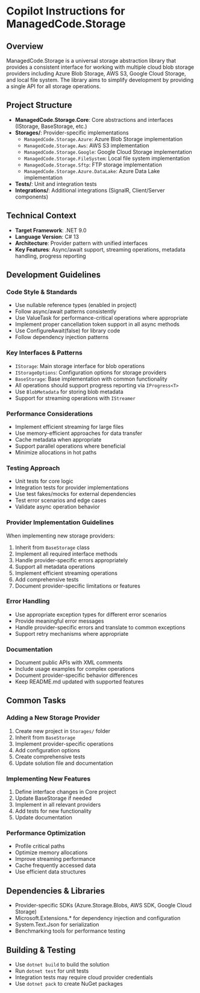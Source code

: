 # Copilot Instructions for ManagedCode.Storage

## Overview

ManagedCode.Storage is a universal storage abstraction library that provides a consistent interface for working with multiple cloud blob storage providers including Azure Blob Storage, AWS S3, Google Cloud Storage, and local file system. The library aims to simplify development by providing a single API for all storage operations.

## Project Structure

- **ManagedCode.Storage.Core**: Core abstractions and interfaces (IStorage, BaseStorage, etc.)
- **Storages/**: Provider-specific implementations
  - `ManagedCode.Storage.Azure`: Azure Blob Storage implementation
  - `ManagedCode.Storage.Aws`: AWS S3 implementation  
  - `ManagedCode.Storage.Google`: Google Cloud Storage implementation
  - `ManagedCode.Storage.FileSystem`: Local file system implementation
  - `ManagedCode.Storage.Sftp`: FTP storage implementation
  - `ManagedCode.Storage.Azure.DataLake`: Azure Data Lake implementation
- **Tests/**: Unit and integration tests
- **Integrations/**: Additional integrations (SignalR, Client/Server components)

## Technical Context

- **Target Framework**: .NET 9.0
- **Language Version**: C# 13
- **Architecture**: Provider pattern with unified interfaces
- **Key Features**: Async/await support, streaming operations, metadata handling, progress reporting

## Development Guidelines

### Code Style & Standards
- Use nullable reference types (enabled in project)
- Follow async/await patterns consistently
- Use ValueTask for performance-critical operations where appropriate
- Implement proper cancellation token support in all async methods
- Use ConfigureAwait(false) for library code
- Follow dependency injection patterns

### Key Interfaces & Patterns
- `IStorage`: Main storage interface for blob operations
- `IStorageOptions`: Configuration options for storage providers
- `BaseStorage`: Base implementation with common functionality
- All operations should support progress reporting via `IProgress<T>`
- Use `BlobMetadata` for storing blob metadata
- Support for streaming operations with `IStreamer`

### Performance Considerations
- Implement efficient streaming for large files
- Use memory-efficient approaches for data transfer
- Cache metadata when appropriate
- Support parallel operations where beneficial
- Minimize allocations in hot paths

### Testing Approach
- Unit tests for core logic
- Integration tests for provider implementations
- Use test fakes/mocks for external dependencies
- Test error scenarios and edge cases
- Validate async operation behavior

### Provider Implementation Guidelines
When implementing new storage providers:
1. Inherit from `BaseStorage` class
2. Implement all required interface methods
3. Handle provider-specific errors appropriately
4. Support all metadata operations
5. Implement efficient streaming operations
6. Add comprehensive tests
7. Document provider-specific limitations or features

### Error Handling
- Use appropriate exception types for different error scenarios
- Provide meaningful error messages
- Handle provider-specific errors and translate to common exceptions
- Support retry mechanisms where appropriate

### Documentation
- Document public APIs with XML comments
- Include usage examples for complex operations
- Document provider-specific behavior differences
- Keep README.md updated with supported features

## Common Tasks

### Adding a New Storage Provider
1. Create new project in `Storages/` folder
2. Inherit from `BaseStorage`
3. Implement provider-specific operations
4. Add configuration options
5. Create comprehensive tests
6. Update solution file and documentation

### Implementing New Features
1. Define interface changes in Core project
2. Update BaseStorage if needed
3. Implement in all relevant providers
4. Add tests for new functionality
5. Update documentation

### Performance Optimization
- Profile critical paths
- Optimize memory allocations
- Improve streaming performance
- Cache frequently accessed data
- Use efficient data structures

## Dependencies & Libraries
- Provider-specific SDKs (Azure.Storage.Blobs, AWS SDK, Google Cloud Storage)
- Microsoft.Extensions.* for dependency injection and configuration
- System.Text.Json for serialization
- Benchmarking tools for performance testing

## Building & Testing
- Use `dotnet build` to build the solution
- Run `dotnet test` for unit tests
- Integration tests may require cloud provider credentials
- Use `dotnet pack` to create NuGet packages